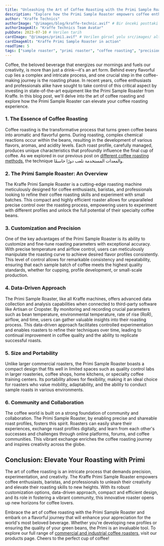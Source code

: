 ```yaml
---
title: "Unleashing the Art of Coffee Roasting with the Primi Sample Roaster"
description: "Explore how the Primi Sample Roaster empowers coffee enthusiasts and professionals to achieve precision, customization, and consistency in every batch. Elevate your roasting skills."
author: "Kraffe Technics"
authorImage: "@/images/blog/kraffe-technic.avif" # Bir önceki posttaki gibi
authorImageAlt: "Kraffe Technics Team Avatar"
pubDate: 2023-07-10 # Verilen tarih
cardImage: "@/images/primi1.avif" # Verilen görsel yolu src/images/ altında olduğu varsayıldı
cardImageAlt: "Kraffe Primi Sample Roaster in action"
readTime: 5
tags: ["sample roaster", "primi roaster", "coffee roasting", "precision roasting", "specialty coffee", "kraffe roasters"]
---
```


Coffee, the beloved beverage that energizes our mornings and fuels our creativity, is more than just a drink—it's an art form. Behind every flavorful cup lies a complex and intricate process, and one crucial step in the coffee-making journey is the roasting phase. In recent years, coffee enthusiasts and professionals alike have sought to take control of this critical aspect by investing in state-of-the-art equipment like the Primi Sample Roaster from Kraffe. In this blog post, we'll delve into the art of coffee roasting and explore how the Primi Sample Roaster can elevate your coffee roasting experience.

### 1. The Essence of Coffee Roasting
Coffee roasting is the transformative process that turns green coffee beans into aromatic and flavorful gems. During roasting, complex chemical reactions occur within the beans, resulting in the development of various flavors, aromas, and acidity levels. Each roast profile, carefully managed, produces unique characteristics that profoundly influence the final cup of coffee. As we explored in our previous post on [different coffee roasting methods](/blog/exploring-different-coffee-roasting-methods/), the technique والمعدات المستخدمة تلعب دورًا حاسمًا.

### 2. The Primi Sample Roaster: An Overview
The Kraffe Primi Sample Roaster is a cutting-edge roasting machine meticulously designed for coffee enthusiasts, baristas, and professionals looking to refine their coffee roasting skills and experiment with small batches. This compact and highly efficient roaster allows for unparalleled precise control over the roasting process, empowering users to experiment with different profiles and unlock the full potential of their specialty coffee beans.

### 3. Customization and Precision
One of the key advantages of the Primi Sample Roaster is its ability to customize and fine-tune roasting parameters with exceptional accuracy. With precise temperature and airflow control, users can meticulously manipulate the roasting curve to achieve desired flavor profiles consistently. This level of control allows for remarkable consistency and repeatability, ensuring that each sample batch of coffee meets the highest quality standards, whether for cupping, profile development, or small-scale production.

### 4. Data-Driven Approach
The Primi Sample Roaster, like all Kraffe machines, offers advanced data collection and analysis capabilities when connected to third-party software like Artisan or Cropster. By monitoring and recording crucial parameters such as bean temperature, environmental temperature, rate of rise (RoR), airflow, and time, users can gather valuable insights into their roasting process. This data-driven approach facilitates controlled experimentation and enables roasters to refine their techniques over time, leading to continual improvement in coffee quality and the ability to replicate successful roasts.

### 5. Size and Portability
Unlike larger commercial roasters, the Primi Sample Roaster boasts a compact design that fits well in limited spaces such as quality control labs in larger roasteries, coffee shops, home kitchens, or specialty coffee training centers. Its portability allows for flexibility, making it an ideal choice for roasters who value mobility, adaptability, and the ability to conduct sample roasts in various environments.

### 6. Community and Collaboration
The coffee world is built on a strong foundation of community and collaboration. The Primi Sample Roaster, by enabling precise and shareable roast profiles, fosters this spirit. Roasters can easily share their experiences, exchange roast profiles digitally, and learn from each other's successes and challenges through online platforms, forums, and coffee communities. This vibrant exchange enriches the coffee roasting journey and inspires creativity across the globe.

## Conclusion: Elevate Your Roasting with Primi

The art of coffee roasting is an intricate process that demands precision, experimentation, and creativity. The Kraffe Primi Sample Roaster empowers coffee enthusiasts, baristas, and professionals to unleash their creativity and elevate their roasting skills to new heights. With its robust customization options, data-driven approach, compact and efficient design, and its role in fostering a vibrant community, this innovative roaster opens up new horizons for coffee lovers.

Embrace the art of coffee roasting with the Primi Sample Roaster and embark on a flavorful journey that will enhance your appreciation for the world's most beloved beverage. Whether you're developing new profiles or ensuring the quality of your green beans, the Primi is an invaluable tool. To explore our full range of [commercial and industrial coffee roasters](/products/), visit our products page. Cheers to the perfect cup of coffee!
